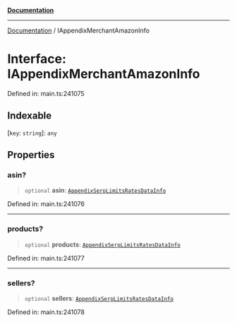 [**Documentation**](../README.md)

***

[Documentation](../README.md) / IAppendixMerchantAmazonInfo

# Interface: IAppendixMerchantAmazonInfo

Defined in: main.ts:241075

## Indexable

\[`key`: `string`\]: `any`

## Properties

### asin?

> `optional` **asin**: [`AppendixSerpLimitsRatesDataInfo`](../classes/AppendixSerpLimitsRatesDataInfo.md)

Defined in: main.ts:241076

***

### products?

> `optional` **products**: [`AppendixSerpLimitsRatesDataInfo`](../classes/AppendixSerpLimitsRatesDataInfo.md)

Defined in: main.ts:241077

***

### sellers?

> `optional` **sellers**: [`AppendixSerpLimitsRatesDataInfo`](../classes/AppendixSerpLimitsRatesDataInfo.md)

Defined in: main.ts:241078
